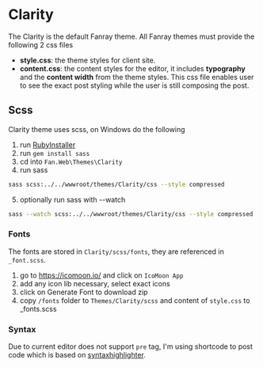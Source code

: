 ﻿# Clarity 

The Clarity is the default Fanray theme.  All Fanray themes must provide the following 2 css files

- **style.css**: the theme styles for client site.
- **content.css**: the content styles for the editor, it includes **typography** and the **content width** from the theme styles. 
This css file enables user to see the exact post styling while the user is still composing the post.

## Scss

Clarity theme uses scss, on Windows do the following

1. run [RubyInstaller](https://rubyinstaller.org/)
2. run `gem install sass`
3. cd into `Fan.Web\Themes\Clarity`
4. run sass

  ```bash
  sass scss:../../wwwroot/themes/Clarity/css --style compressed
  ```
5. optionally run sass with --watch

  ```bash
  sass --watch scss:../../wwwroot/themes/Clarity/css --style compressed
  ```

### Fonts

The fonts are stored in `Clarity/scss/fonts`, they are referenced in `_font.scss`.

1. go to https://icomoon.io/ and click on `IcoMoon App`
2. add any icon lib necessary, select exact icons
3. click on Generate Font to download zip
4. copy `/fonts` folder to `Themes/Clarity/scss` and content of `style.css` to _fonts.scss

### Syntax

Due to current editor does not support `pre` tag, I'm using shortcode to post code which is
based on [syntaxhighlighter](https://github.com/syntaxhighlighter/syntaxhighlighter).